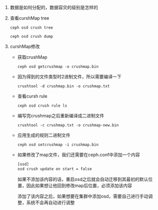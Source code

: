 1. 数据是如何分配的，数据容灾的级别是怎样的

2. 查看curshMap tree

   `ceph osd crush tree`

   `ceph osd crush dump`

3. curshMap修改

   - 获取crushMap

     `ceph osd getcrushmap -o crushmap.bin`

   - 因为得到的文件类型时2进制文件，所以需要编译一下

     `crushtool -d crushmap.bin -o crushmap.txt`

   - 查看cursh rule

     `ceph osd crush rule ls`

   - 编写完crushmap之后重新编译成二进制文件

     `crushtool -c crushmap.txt -o crushmap-new.bin`

   - 应用生成的规则二进制文件

     `ceph osd setcrushmap -i crushmap.bin `

   - 如果修改了map文件，我们还需要在ceph.conf中添加一个内容

     ```bash
     [osd]
     osd crush update on start = false
     ```

     如果不添加该内容的话，重启osd之后就会自动迁移到其最初的默认位置，因此如果想让他回到修改map后位置，必须添加该内容

     添加了该内容之后，如果想要在集群中添加osd，需要自己进行手动调整，系统不会再自动进行调整

